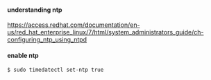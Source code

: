 #### understanding ntp

https://access.redhat.com/documentation/en-us/red_hat_enterprise_linux/7/html/system_administrators_guide/ch-configuring_ntp_using_ntpd

#### enable ntp

```
$ sudo timedatectl set-ntp true
```
